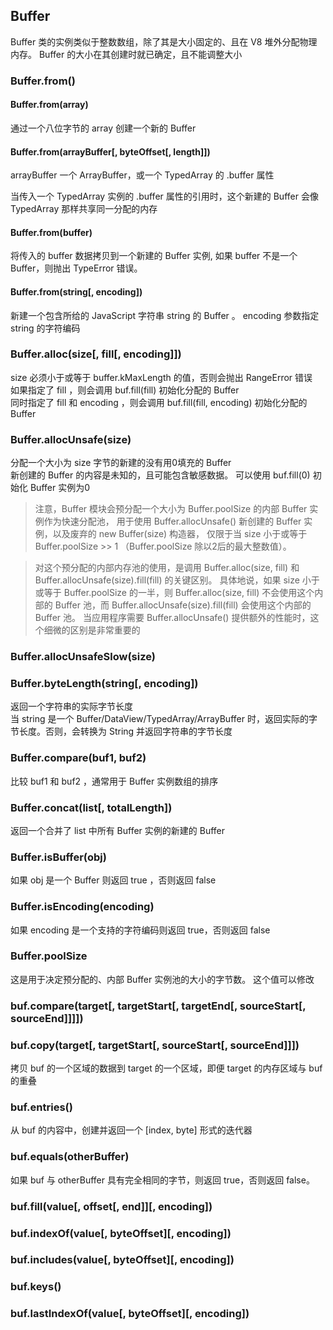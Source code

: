 ## Buffer

Buffer 类的实例类似于整数数组，除了其是大小固定的、且在 V8 堆外分配物理内存。 Buffer 的大小在其创建时就已确定，且不能调整大小

### Buffer.from()

#### Buffer.from(array) 

通过一个八位字节的 array 创建一个新的 Buffer

#### Buffer.from(arrayBuffer[, byteOffset[, length]])

arrayBuffer <ArrayBuffer> 一个 ArrayBuffer，或一个 TypedArray 的 .buffer 属性

当传入一个 TypedArray 实例的 .buffer 属性的引用时，这个新建的 Buffer 会像 TypedArray 那样共享同一分配的内存

#### Buffer.from(buffer)

将传入的 buffer 数据拷贝到一个新建的 Buffer 实例,  如果 buffer 不是一个 Buffer，则抛出 TypeError 错误。

#### Buffer.from(string[, encoding])

新建一个包含所给的 JavaScript 字符串 string 的 Buffer 。 encoding 参数指定 string 的字符编码

### Buffer.alloc(size[, fill[, encoding]])

size 必须小于或等于 buffer.kMaxLength 的值，否则会抛出 RangeError 错误  
如果指定了 fill ，则会调用 buf.fill(fill) 初始化分配的 Buffer   
同时指定了 fill 和 encoding ，则会调用 buf.fill(fill, encoding) 初始化分配的 Buffer

### Buffer.allocUnsafe(size) 

分配一个大小为 size 字节的新建的没有用0填充的 Buffer  
新创建的 Buffer 的内容是未知的，且可能包含敏感数据。 可以使用 buf.fill(0) 初始化 Buffer 实例为0

>注意，Buffer 模块会预分配一个大小为 Buffer.poolSize 的内部 Buffer 实例作为快速分配池， 用于使用 Buffer.allocUnsafe() 新创建的 Buffer 实例，以及废弃的 new Buffer(size) 构造器， 仅限于当 size 小于或等于 Buffer.poolSize >> 1 （Buffer.poolSize 除以2后的最大整数值）。

>对这个预分配的内部内存池的使用，是调用 Buffer.alloc(size, fill) 和 Buffer.allocUnsafe(size).fill(fill) 的关键区别。 具体地说，如果 size 小于或等于 Buffer.poolSize 的一半，则 Buffer.alloc(size, fill) 不会使用这个内部的 Buffer 池，而 Buffer.allocUnsafe(size).fill(fill) 会使用这个内部的 Buffer 池。 当应用程序需要 Buffer.allocUnsafe() 提供额外的性能时，这个细微的区别是非常重要的

### Buffer.allocUnsafeSlow(size)


### Buffer.byteLength(string[, encoding])

返回一个字符串的实际字节长度  
当 string 是一个 Buffer/DataView/TypedArray/ArrayBuffer 时，返回实际的字节长度。否则，会转换为 String 并返回字符串的字节长度

### Buffer.compare(buf1, buf2)

比较 buf1 和 buf2 ，通常用于 Buffer 实例数组的排序

### Buffer.concat(list[, totalLength])

返回一个合并了 list 中所有 Buffer 实例的新建的 Buffer

### Buffer.isBuffer(obj)

如果 obj 是一个 Buffer 则返回 true ，否则返回 false 

### Buffer.isEncoding(encoding)

如果 encoding 是一个支持的字符编码则返回 true，否则返回 false

### Buffer.poolSize

这是用于决定预分配的、内部 Buffer 实例池的大小的字节数。 这个值可以修改

### buf.compare(target[, targetStart[, targetEnd[, sourceStart[, sourceEnd]]]])

### buf.copy(target[, targetStart[, sourceStart[, sourceEnd]]])

拷贝 buf 的一个区域的数据到 target 的一个区域，即便 target 的内存区域与 buf 的重叠

### buf.entries()

从 buf 的内容中，创建并返回一个 [index, byte] 形式的迭代器

### buf.equals(otherBuffer)

如果 buf 与 otherBuffer 具有完全相同的字节，则返回 true，否则返回 false。

### buf.fill(value[, offset[, end]][, encoding])

### buf.indexOf(value[, byteOffset][, encoding])

### buf.includes(value[, byteOffset][, encoding])

### buf.keys()

### buf.lastIndexOf(value[, byteOffset][, encoding])